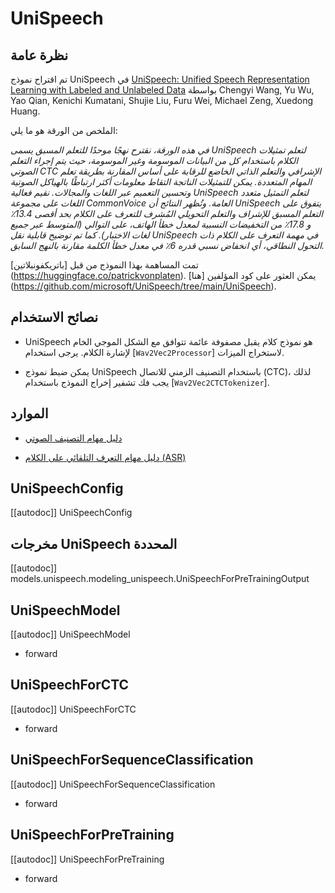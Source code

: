 # UniSpeech

## نظرة عامة

تم اقتراح نموذج UniSpeech في [UniSpeech: Unified Speech Representation Learning with Labeled and Unlabeled Data](https://arxiv.org/abs/2101.07597) بواسطة Chengyi Wang, Yu Wu, Yao Qian, Kenichi Kumatani, Shujie Liu, Furu Wei, Michael Zeng, Xuedong Huang.

الملخص من الورقة هو ما يلي:

*في هذه الورقة، نقترح نهجًا موحدًا للتعلم المسبق يسمى UniSpeech لتعلم تمثيلات الكلام باستخدام كل من البيانات الموسومة وغير الموسومة، حيث يتم إجراء التعلم الصوتي CTC الإشرافي والتعلم الذاتي الخاضع للرقابة على أساس المقارنة بطريقة تعلم المهام المتعددة. يمكن للتمثيلات الناتجة التقاط معلومات أكثر ارتباطًا بالهياكل الصوتية وتحسين التعميم عبر اللغات والمجالات. نقيم فعالية UniSpeech لتعلم التمثيل متعدد اللغات على مجموعة CommonVoice العامة. وتُظهر النتائج أن UniSpeech يتفوق على التعلم المسبق للإشراف والتعلم التحويلي المُشرف للتعرف على الكلام بحد أقصى 13.4٪ و 17.8٪ من التخفيضات النسبية لمعدل خطأ الهاتف، على التوالي (المتوسط ​​عبر جميع لغات الاختبار). كما تم توضيح قابلية نقل UniSpeech في مهمة التعرف على الكلام ذات التحول النطاقي، أي انخفاض نسبي قدره 6٪ في معدل خطأ الكلمة مقارنة بالنهج السابق.*

تمت المساهمة بهذا النموذج من قبل [باتريكفونبلاتين] (https://huggingface.co/patrickvonplaten). يمكن العثور على كود المؤلفين [هنا] (https://github.com/microsoft/UniSpeech/tree/main/UniSpeech).

## نصائح الاستخدام

- UniSpeech هو نموذج كلام يقبل مصفوفة عائمة تتوافق مع الشكل الموجي الخام لإشارة الكلام. يرجى استخدام [`Wav2Vec2Processor`] لاستخراج الميزات.

- يمكن ضبط نموذج UniSpeech باستخدام التصنيف الزمني للاتصال (CTC)، لذلك يجب فك تشفير إخراج النموذج باستخدام [`Wav2Vec2CTCTokenizer`].

## الموارد

- [دليل مهام التصنيف الصوتي](../tasks/audio_classification)

- [دليل مهام التعرف التلقائي على الكلام (ASR)](../tasks/asr)

## UniSpeechConfig

[[autodoc]] UniSpeechConfig

## مخرجات UniSpeech المحددة

[[autodoc]] models.unispeech.modeling_unispeech.UniSpeechForPreTrainingOutput

## UniSpeechModel

[[autodoc]] UniSpeechModel

- forward

## UniSpeechForCTC

[[autodoc]] UniSpeechForCTC

- forward

## UniSpeechForSequenceClassification

[[autodoc]] UniSpeechForSequenceClassification

- forward

## UniSpeechForPreTraining

[[autodoc]] UniSpeechForPreTraining

- forward
